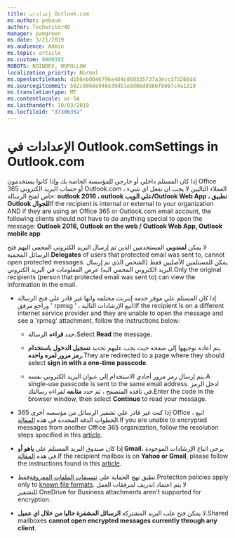 ```yaml
---
title: إعدادات Outlook.com
ms.author: pebaum
author: Techwriter40
manager: pamgreen
ms.date: 3/21/2019
ms.audience: Admin
ms.topic: article
ms.custom: 9000302
ROBOTS: NOINDEX, NOFOLLOW
localization_priority: Normal
ms.openlocfilehash: d1b6eb0846796a484cd60335737a3ecc373266dd
ms.sourcegitcommit: 582c8868e948e39db1e8d0bd8986f8087c4a1319
ms.translationtype: MT
ms.contentlocale: ar-SA
ms.lasthandoff: 10/03/2019
ms.locfileid: "37386352"
---
```

# <a name="settings-in-outlookcom"></a><span data-ttu-id="25b0e-102">الإعدادات في Outlook.com</span><span class="sxs-lookup"><span data-stu-id="25b0e-102">Settings in Outlook.com</span></span>

<span data-ttu-id="25b0e-103">إذا كان المستلم داخلي أو خارجي للمؤسسة الخاصة بك وإذا كانوا يستخدمون Office 365 أو حساب البريد الكتروني Outlook.com ، العملاء التاليين لا يجب ان تفعل اي شيء خاص لفتح الرسالة: **outlook 2016 ، outlook علي الويب/Outlook Web App ، تطبيق Outlook للجوال**</span><span class="sxs-lookup"><span data-stu-id="25b0e-103">If the recipient is internal or external to your organization AND if they are using an Office 365 or Outlook.com email account, the following clients should not have to do anything special to open the message: **Outlook 2016, Outlook on the web / Outlook Web App, Outlook mobile app**</span></span>

<span data-ttu-id="25b0e-104">لا يمكن **لمندوبي** المستخدمين الذين تم إرسال البريد الكتروني المحمي اليهم فتح الرسائل المحمية.</span><span class="sxs-lookup"><span data-stu-id="25b0e-104">**Delegates** of users that protected email was sent to, cannot open protected messages.</span></span> <span data-ttu-id="25b0e-105">يمكن للمستلمين الأصليين فقط (الشخص الذي تم إرسال البريد الكتروني المحمي اليه) عرض المعلومات في البريد الكتروني.</span><span class="sxs-lookup"><span data-stu-id="25b0e-105">Only the original recipients (person that protected email was sent to) can view the information in the email.</span></span>

- <span data-ttu-id="25b0e-106">إذا كان المستلم علي موفر خدمه إنترنت مختلفه وانها&nbsp;غير قادر علي فتح الرسالة وراجع مرفق ' rpmsg ' ، اتبع الإرشادات التالية:</span><span class="sxs-lookup"><span data-stu-id="25b0e-106">If the recipient is on a different internet service provider and they are&nbsp;unable to open the message and see a 'rpmsg' attachment, follow the instructions below:</span></span>
    
    - <span data-ttu-id="25b0e-107">حدد **قراءه** الرسالة.</span><span class="sxs-lookup"><span data-stu-id="25b0e-107">Select **Read** the message.</span></span>
    
    - <span data-ttu-id="25b0e-108">يتم أعاده توجيهها إلى صفحه حيث يجب عليهم تحديد **تسجيل الدخول باستخدام رمز مرور لمره واحده**.</span><span class="sxs-lookup"><span data-stu-id="25b0e-108">They are redirected to a page where they should select **sign in with a one-time passcode**.</span></span>
    
    - <span data-ttu-id="25b0e-109">يتم إرسال رمز مرور أحادي الاستخدام إلى عنوان البريد الكتروني نفسه.</span><span class="sxs-lookup"><span data-stu-id="25b0e-109">A single-use passcode is sent to the same email address.</span></span> <span data-ttu-id="25b0e-110">ادخل الرمز في نافذه المتصفح ، ثم حدد **متابعه** لقراءه رسالتك.</span><span class="sxs-lookup"><span data-stu-id="25b0e-110">Enter the code in the browser window, then select **Continue** to read your message.</span></span>

- <span data-ttu-id="25b0e-111">إذا كنت غير قادر علي تشفير الرسائل من مؤسسه أخرى 365 Office ، اتبع الخطوات الدقة المحددة في هذه [المقالة](https://support.office.com/article/known-issues-opening-irm-protected-emails-sent-from-users-in-other-office-365-organizations-0dec0593-a05d-4aa2-8445-9311ebab3164).</span><span class="sxs-lookup"><span data-stu-id="25b0e-111">If you are unable to encrypted messages from another Office 365 organization, follow the resolution steps specified in this [article](https://support.office.com/article/known-issues-opening-irm-protected-emails-sent-from-users-in-other-office-365-organizations-0dec0593-a05d-4aa2-8445-9311ebab3164).</span></span>

- <span data-ttu-id="25b0e-112">إذا كان صندوق البريد المستلم علي **ياهو أو Gmail**، يرجى اتباع</span> الإرشادات الموجودة في هذه [المقالة](https://support.office.com/article/how-do-i-open-a-protected-message-1157a286-8ecc-4b1e-ac43-2a608fbf3098).</span><span class="sxs-lookup"><span data-stu-id="25b0e-112">If the recipient mailbox is on **Yahoo or Gmail**, please follow the instructions</span> found in this [article](https://support.office.com/article/how-do-i-open-a-protected-message-1157a286-8ecc-4b1e-ac43-2a608fbf3098).</span></span>

- <span data-ttu-id="25b0e-113">تطبق نهج الحماية علي [تنسيقات الملفات المعروفة](https://docs.microsoft.com/azure/information-protection/rms-client/client-admin-guide-file-types)فقط.</span><span class="sxs-lookup"><span data-stu-id="25b0e-113">Protection policies apply only to [known file formats](https://docs.microsoft.com/azure/information-protection/rms-client/client-admin-guide-file-types).</span></span> <span data-ttu-id="25b0e-114">لا يتم اعتماد اندريف لمرفقات العمل للتشفير.</span><span class="sxs-lookup"><span data-stu-id="25b0e-114">OneDrive for Business attachments aren't supported for encryption.</span></span>

- <span data-ttu-id="25b0e-115">لا يمكن فتح علب البريد المشتركة **الرسائل المشفرة حاليا من خلال اي عميل**.</span><span class="sxs-lookup"><span data-stu-id="25b0e-115">Shared mailboxes **cannot open encrypted messages currently through any client**.</span></span> 
